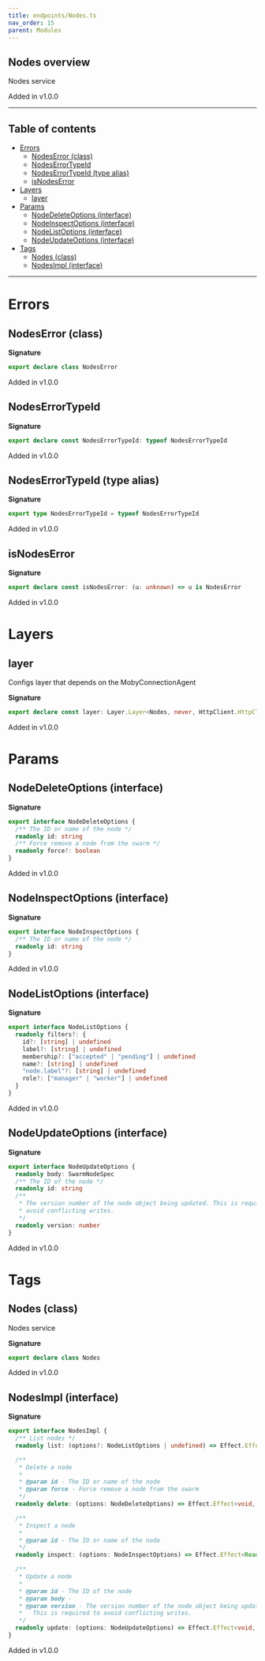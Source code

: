 ```yaml
---
title: endpoints/Nodes.ts
nav_order: 15
parent: Modules
---
```


## Nodes overview

Nodes service

Added in v1.0.0

---

<h2 class="text-delta">Table of contents</h2>

- [Errors](#errors)
  - [NodesError (class)](#nodeserror-class)
  - [NodesErrorTypeId](#nodeserrortypeid)
  - [NodesErrorTypeId (type alias)](#nodeserrortypeid-type-alias)
  - [isNodesError](#isnodeserror)
- [Layers](#layers)
  - [layer](#layer)
- [Params](#params)
  - [NodeDeleteOptions (interface)](#nodedeleteoptions-interface)
  - [NodeInspectOptions (interface)](#nodeinspectoptions-interface)
  - [NodeListOptions (interface)](#nodelistoptions-interface)
  - [NodeUpdateOptions (interface)](#nodeupdateoptions-interface)
- [Tags](#tags)
  - [Nodes (class)](#nodes-class)
  - [NodesImpl (interface)](#nodesimpl-interface)

---

# Errors

## NodesError (class)

**Signature**

```ts
export declare class NodesError
```

Added in v1.0.0

## NodesErrorTypeId

**Signature**

```ts
export declare const NodesErrorTypeId: typeof NodesErrorTypeId
```

Added in v1.0.0

## NodesErrorTypeId (type alias)

**Signature**

```ts
export type NodesErrorTypeId = typeof NodesErrorTypeId
```

Added in v1.0.0

## isNodesError

**Signature**

```ts
export declare const isNodesError: (u: unknown) => u is NodesError
```

Added in v1.0.0

# Layers

## layer

Configs layer that depends on the MobyConnectionAgent

**Signature**

```ts
export declare const layer: Layer.Layer<Nodes, never, HttpClient.HttpClient<HttpClientError.HttpClientError, Scope>>
```

Added in v1.0.0

# Params

## NodeDeleteOptions (interface)

**Signature**

```ts
export interface NodeDeleteOptions {
  /** The ID or name of the node */
  readonly id: string
  /** Force remove a node from the swarm */
  readonly force?: boolean
}
```

Added in v1.0.0

## NodeInspectOptions (interface)

**Signature**

```ts
export interface NodeInspectOptions {
  /** The ID or name of the node */
  readonly id: string
}
```

Added in v1.0.0

## NodeListOptions (interface)

**Signature**

```ts
export interface NodeListOptions {
  readonly filters?: {
    id?: [string] | undefined
    label?: [string] | undefined
    membership?: ["accepted" | "pending"] | undefined
    name?: [string] | undefined
    "node.label"?: [string] | undefined
    role?: ["manager" | "worker"] | undefined
  }
}
```

Added in v1.0.0

## NodeUpdateOptions (interface)

**Signature**

```ts
export interface NodeUpdateOptions {
  readonly body: SwarmNodeSpec
  /** The ID of the node */
  readonly id: string
  /**
   * The version number of the node object being updated. This is required to
   * avoid conflicting writes.
   */
  readonly version: number
}
```

Added in v1.0.0

# Tags

## Nodes (class)

Nodes service

**Signature**

```ts
export declare class Nodes
```

Added in v1.0.0

## NodesImpl (interface)

**Signature**

```ts
export interface NodesImpl {
  /** List nodes */
  readonly list: (options?: NodeListOptions | undefined) => Effect.Effect<Readonly<Array<SwarmNode>>, NodesError, never>

  /**
   * Delete a node
   *
   * @param id - The ID or name of the node
   * @param force - Force remove a node from the swarm
   */
  readonly delete: (options: NodeDeleteOptions) => Effect.Effect<void, NodesError, never>

  /**
   * Inspect a node
   *
   * @param id - The ID or name of the node
   */
  readonly inspect: (options: NodeInspectOptions) => Effect.Effect<Readonly<SwarmNode>, NodesError, never>

  /**
   * Update a node
   *
   * @param id - The ID of the node
   * @param body -
   * @param version - The version number of the node object being updated.
   *   This is required to avoid conflicting writes.
   */
  readonly update: (options: NodeUpdateOptions) => Effect.Effect<void, NodesError, never>
}
```

Added in v1.0.0
